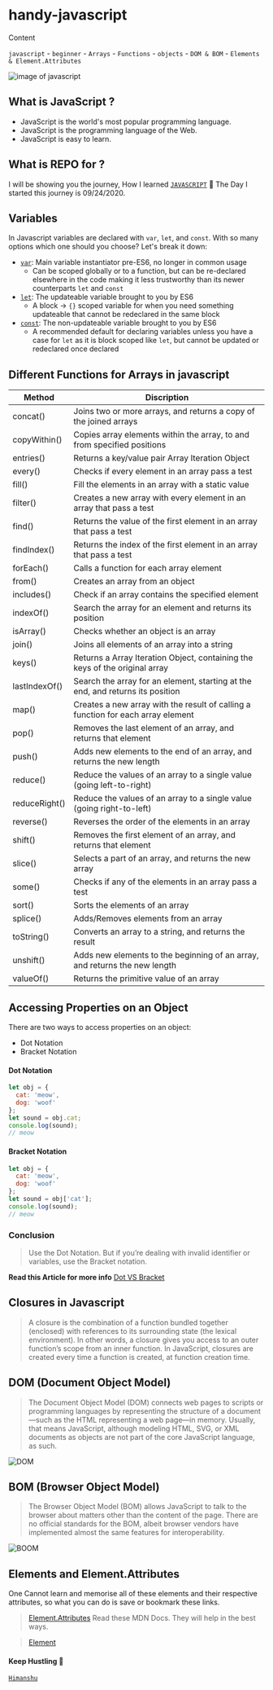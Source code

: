 # handy-javascript
Content

`javascript` - `beginner` - `Arrays` - `Functions` - `objects` - `DOM & BOM` - `Elements & Element.Attributes`

![image of javascript](https://gtracademy.com/wp-content/uploads/2020/02/JS-article-2.jpg)

## What is JavaScript ?
- JavaScript is the world's most popular programming language.
- JavaScript is the programming language of the Web.
- JavaScript is easy to learn.

## What is REPO for ?
I will be showing you the journey, How I learned [`JAVASCRIPT`](https://developer.mozilla.org/en-US/docs/Web/JavaScript) :firecracker:
The Day I started this journey is 09/24/2020.

## Variables
In Javascript variables are declared with `var`, `let`, and `const`. With so many options which one should you choose? Let's break it down:
* [`var`](https://developer.mozilla.org/en-US/docs/Web/JavaScript/Reference/Statements/var): Main variable instantiator pre-ES6, no longer in common usage
  * Can be scoped globally or to a function, but can be re-declared elsewhere in the code making it less trustworthy than its newer counterparts `let` and `const`
* [`let`](https://developer.mozilla.org/en-US/docs/Web/JavaScript/Reference/Statements/let): The updateable variable brought to you by ES6
  * A block -> `{}` scoped variable for when you need something updateable that cannot be redeclared in the same block
* [`const`](https://developer.mozilla.org/en-US/docs/Web/JavaScript/Reference/Statements/const): The non-updateable variable brought to you by ES6
  * A recommended default for declaring variables unless you have a case for `let` as it is block scoped like `let`, but cannot be updated or redeclared once declared

## Different Functions for Arrays in javascript

**Method** | **Discription**
------------ | -------------
concat()	| Joins two or more arrays, and returns a copy of the joined arrays
copyWithin() |	Copies array elements within the array, to and from specified positions
entries()	| Returns a key/value pair Array Iteration Object
every() |	Checks if every element in an array pass a test
fill()	| Fill the elements in an array with a static value
filter()	| Creates a new array with every element in an array that pass a test
find()	| Returns the value of the first element in an array that pass a test
findIndex()| Returns the index of the first element in an array that pass a test
forEach()	| Calls a function for each array element
from() | Creates an array from an object
includes()	| Check if an array contains the specified element
indexOf()	| Search the array for an element and returns its position
isArray()	| Checks whether an object is an array
join()	| Joins all elements of an array into a string
keys()	| Returns a Array Iteration Object, containing the keys of the original array
lastIndexOf() |	Search the array for an element, starting at the end, and returns its position
map()	| Creates a new array with the result of calling a function for each array element
pop()	| Removes the last element of an array, and returns that element
push()	| Adds new elements to the end of an array, and returns the new length
reduce()	| Reduce the values of an array to a single value (going left-to-right)
reduceRight() |	Reduce the values of an array to a single value (going right-to-left)
reverse()	| Reverses the order of the elements in an array
shift()	| Removes the first element of an array, and returns that element
slice()	| Selects a part of an array, and returns the new array
some()	| Checks if any of the elements in an array pass a test
sort()	| Sorts the elements of an array
splice()	| Adds/Removes elements from an array
toString()	| Converts an array to a string, and returns the result
unshift()	| Adds new elements to the beginning of an array, and returns the new length
valueOf()	| Returns the primitive value of an array

## Accessing Properties on an Object
There are two ways to access properties on an object:
- Dot Notation
- Bracket Notation

#### Dot Notation

````javascript
let obj = {
  cat: 'meow',
  dog: 'woof'
};
let sound = obj.cat;
console.log(sound);
// meow
````

#### Bracket Notation

````javascript
let obj = {
  cat: 'meow',
  dog: 'woof'
};
let sound = obj['cat'];
console.log(sound);
// meow
````

### Conclusion

> Use the Dot Notation. But if you’re dealing with invalid identifier or variables, use the Bracket notation.

**Read this Article for more info**  [Dot VS Bracket](https://medium.com/dailyjs/dot-notation-vs-bracket-notation-eedea5fa8572)

## Closures in Javascript
> A closure is the combination of a function bundled together (enclosed) with references to its surrounding state (the lexical environment). In other words, a closure gives you access to an outer function’s scope from an inner function. In JavaScript, closures are created every time a function is created, at function creation time.

## DOM (Document Object Model)
> The Document Object Model (DOM) connects web pages to scripts or programming languages by representing the structure of a document—such as the HTML representing a web page—in memory. Usually, that means JavaScript, although modeling HTML, SVG, or XML documents as objects are not part of the core JavaScript language, as such.

![DOM](http://www.w3schools.com/js/pic_htmltree.gif)

## BOM (Browser Object Model)
>The Browser Object Model (BOM) allows JavaScript to talk to the browser about matters other than the content of the page.
There are no official standards for the BOM, albeit browser vendors have implemented almost the same features for interoperability.

![BOOM](https://learn.javascript.ru/article/browser-environment/windowObjects.png)

## Elements and Element.Attributes
One Cannot learn and memorise all of these elements and their respective attributes, so what you can do is save or bookmark these links.
> [Element.Attributes](https://developer.mozilla.org/en-US/docs/Web/API/Element/attributes) Read these MDN Docs. They will help in the best ways. 

> [Element](https://developer.mozilla.org/en-US/docs/Web/API/Element)

#### Keep Hustling :hugs:
[`Himanshu`](https://github.com/himanshutiwari15)
